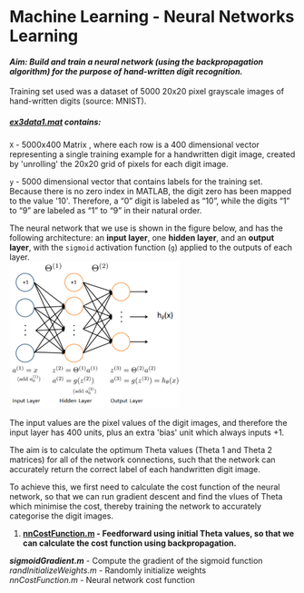 # Machine Learning - Neural Networks Learning

#### <em>Aim: Build and train a neural network (using the backpropagation algorithm) for the purpose of hand-written digit recognition.</em><br>

Training set used was a dataset of 5000 20x20 pixel grayscale images of hand-written digits (source: MNIST).<br>

##### [ex3data1.mat](https://github.com/fvarnals/Neural-Networks-Learning/blob/master/ex3data1.mat) contains:<br>
<code>X</code> - 5000x400 Matrix , where each row is a 400 dimensional vector representing a single training example for a handwritten digit image, created by 'unrolling' the 20x20 grid of pixels for each digit image.<br>

<code>y</code> - 5000 dimensional vector that contains labels for the training set. Because there is no zero index in MATLAB, the digit zero has been mapped to the value '10'. Therefore, a “0” digit is labeled as “10”, while the digits “1” to “9” are labeled as “1” to “9” in their natural order.<br>

The neural network that we use is shown in the figure below, and has the following architecture: an <strong>input layer</strong>, one <strong>hidden layer</strong>, and an <strong>output layer</strong>, with the <code>sigmoid</code> activation function (<code>g</code>) applied to the outputs of each layer.<br>
<img src="https://github.com/fvarnals/Neural-Networks-Learning/blob/master/network_architecture.png" width=300 ><br>

The input values are the pixel values of the digit images, and therefore the input layer has 400 units, plus an extra 'bias' unit which always inputs +1.<br>

The aim is to calculate the optimum Theta values (Theta 1 and Theta 2 matrices) for all of the network connections, such that the network can accurately return the correct label of each handwritten digit image.<br>

To achieve this, we first need to calculate the cost function of the neural network, so that we can run gradient descent and find the vlues of Theta which minimise the cost, thereby training the network to accurately categorise the digit images.

1) <strong>[nnCostFunction.m](https://github.com/fvarnals/Neural-Networks-Learning/blob/master/nnCostFunction.m) - Feedforward using initial Theta values, so that we can calculate the cost function using backpropagation.

<em>sigmoidGradient.m</em></strong> - Compute the gradient of the sigmoid function<br>
<em>randInitializeWeights.m</em></strong> - Randomly initialize weights<br>
<em>nnCostFunction.m</em></strong> - Neural network cost function<br>

